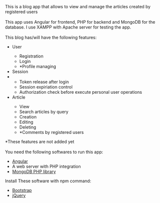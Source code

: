 <div>This is a blog app that allows to view and manage the articles created by registered users</div>
<br>
<div>
This app uses Angular for frontend, PHP for backend and MongoDB for the database. I use XAMPP with Apache server for testing the app.
</div>
<br>
<div>
This blog has/will have the following features:
<ul>
  <li>User</li>
  <ul>
    <li>Registration</li>
    <li>Login</li>
    <li>*Profile managing</li>
  </ul>
  <li>Session<li>
  <ul>
    <li>Token release after login</li>
    <li>Session expiriation control</li>
    <li>Authorization check before execute personal user operations</li>
  </ul>
  <li>Article</li>
  <ul>
    <li>View</li>
    <li>Search articles by query</li>
    <li>Creation</li>
    <li>Editing</li>
    <li>Deleting</li>
    <li>*Comments by registered users</li>
  </ul>
</ul>
</div>
<div>
*These features are not added yet
</div>
<br>
<div>
  You need the following softwares to run this app:
  <ul>
    <li><a href="https://angular.io/">Angular</a></li>
    <li>A web server with PHP integration</li>
    <li><a href="https://github.com/mongodb/mongo-php-library">MongoDB PHP library</a></li>
  </ul>
</div>
<div>
  Install These software with npm command:
  <ul>
    <li><a href="https://getbootstrap.com/">Bootstrap</a></li>
    <li><a href="https://jquery.com/">jQuery</li>
  </ul>
</div>



